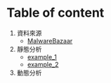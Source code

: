 # Table of content

1. 資料來源
   - [MalwareBazaar ](https://github.com/Potassium-chromate/COMPUTER-PROJECT-DESIGN/blob/main/data%20source/README.md)
3. 靜態分析
   - [example_1](https://github.com/Potassium-chromate/COMPUTER-PROJECT-DESIGN/tree/main/example_1)
   - [example_2](https://github.com/Potassium-chromate/COMPUTER-PROJECT-DESIGN/tree/main/example_2)
4. 動態分析
